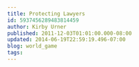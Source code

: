 ```yaml
---
title: Protecting Lawyers
id: 5937456289483814459
author: Kirby Urner
published: 2011-12-03T01:01:00.000-08:00
updated: 2014-06-19T22:59:19.496-07:00
blog: world_game
tags: 
---
```


